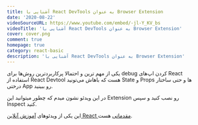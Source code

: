 ```yaml
---
title: آشنایی با React DevTools به عنوان Browser Extension
date: '2020-08-22'
videoSourceURL: https://www.youtube.com/embed/-jl-Y_KV_bs
videoTitle: 'آشنایی با React DevTools به عنوان Browser Extension'
cover: cover.png
comment: true
homepage: true
category: react-basic
description: 'آشنایی با React DevTools به عنوان Browser Extension'
---
```


یکی از مهم ترین و احتمالا پرکاربردترین روش‌ها برای debug کردن اپ‌های React استفاده از
React Devtool هست که باهاش می‌تونید State و Props ها و حتی ساختار درختی App رو ببینید.

در این ویدئو نشون میدم که چطور میتوانید این Extension رو نصب کنید و سپس Inspect کنید.

این یکی از ویدئو‌های
[آموزش آنلاین React مقدماتی](/react-basic-course)
هست.
